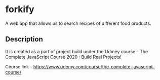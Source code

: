 # forkify
A web app that allows us to search recipes of different food products.

## Description
It is created as a part of project build under the Udmey course - The Complete JavaScript Course 2020 : Build Real Projects!

Course link - https://www.udemy.com/course/the-complete-javascript-course/
